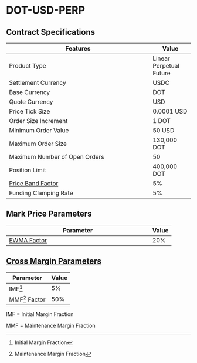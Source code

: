 # DOT-USD-PERP

## Contract Specifications

<table><thead><tr><th width="375.91797556719024">Features</th><th>Value</th></tr></thead><tbody><tr><td>Product Type</td><td>Linear Perpetual Future</td></tr><tr><td>Settlement Currency</td><td>USDC</td></tr><tr><td>Base Currency</td><td>DOT</td></tr><tr><td>Quote Currency</td><td>USD</td></tr><tr><td>Price Tick Size</td><td>0.0001 USD</td></tr><tr><td>Order Size Increment</td><td>1 DOT</td></tr><tr><td>Minimum Order Value</td><td>50 USD</td></tr><tr><td>Maximum Order Size</td><td>130,000 DOT</td></tr><tr><td>Maximum Number of Open Orders</td><td>50</td></tr><tr><td>Position Limit</td><td>400,000 DOT</td></tr><tr><td><a href="https://docs.paradex.trade/risk-system/price-bands">Price Band Factor</a></td><td>5%</td></tr><tr><td>Funding Clamping Rate</td><td>5%</td></tr></tbody></table>

## Mark Price Parameters

<table><thead><tr><th width="375">Parameter</th><th>Value</th></tr></thead><tbody><tr><td><a href="../../../risk-system/mark-price-calculation.md#funding-rate-formula">EWMA Factor</a></td><td>20%</td></tr></tbody></table>

## [Cross Margin Parameters](../../../risk-system/cross-margin-requirement.md#margin-fractions)

| Parameter      | Value |
| -------------- | ----- |
| IMF[^1]        | 5%    |
| MMF[^2] Factor | 50%   |

IMF = Initial Margin Fraction

MMF = Maintenance Margin Fraction

[^1]: Initial Margin Fraction

[^2]: Maintenance Margin Fraction
